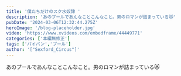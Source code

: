 ```yaml
---
title: '僕たちだけのスク水奴隷 '
description: 'あのプールであんなことこんなこと。男のロマンが詰まっている😻'
pubDate: '2024-03-06T12:32:44.275Z'
heroImage: '/blog-placeholder.jpg'
video: 'https://www.xvideos.com/embedframe/44449771'
categories: ['本編無修正']
tags: ['パイパン','プール']
author: '["Sexford_Circus"]'
---
```


あのプールであんなことこんなこと。男のロマンが詰まっている😻